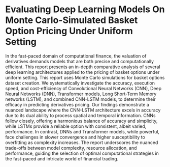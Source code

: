 # Evaluating Deep Learning Models On Monte Carlo-Simulated Basket Option Pricing Under Uniform Setting

In the fast-paced domain of computational finance, the valuation of derivatives demands models that are both precise and computationally efficient. This report presents an in-depth comparative analysis of several deep learning architectures applied to the pricing of basket options under uniform setting. This report uses Monte Carlo simulations for basket options dataset creation. We systematically investigate the accuracy, execution speed, and cost-efficiency of Convolutional Neural Networks (CNN), Deep Neural Networks (DNN), Transformer models, Long Short-Term Memory networks (LSTM), and combined CNN-LSTM models, to determine their efficacy in predicting derivatives pricing. Our findings demonstrate a nuanced landscape where the CNN-LSTM architecture excels in accuracy due to its dual ability to process spatial and temporal information. CNNs follow closely, offering a harmonious balance of accuracy and simplicity, while LSTMs provide a reliable option with consistent, albeit varied, performance. In contrast, DNNs and Transformer models, while powerful, face challenges in slower convergence and higher susceptibility to overfitting as complexity increases. The report underscores the nuanced trade-offs between model complexity, resource allocation, and performance, guiding the selection of optimal computational strategies in the fast-paced and intricate world of financial trading.
